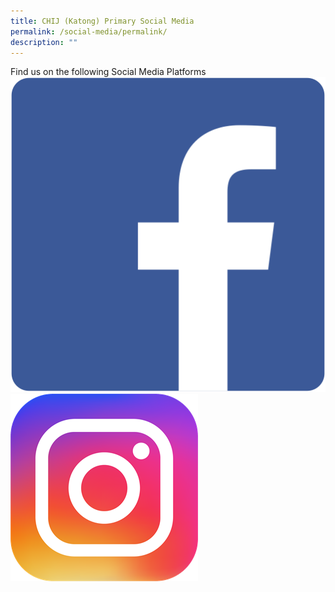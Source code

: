 ```yaml
---
title: CHIJ (Katong) Primary Social Media
permalink: /social-media/permalink/
description: ""
---
```

Find us on the following Social Media Platforms<br>
![](/images/Facebook%20Logo.png)<br>
![](/images/Instagram%20Logo.png)

